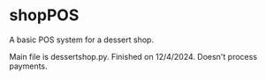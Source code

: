 # shopPOS

A basic POS system for a dessert shop.

Main file is dessertshop.py. Finished on 12/4/2024. Doesn't process payments. 
